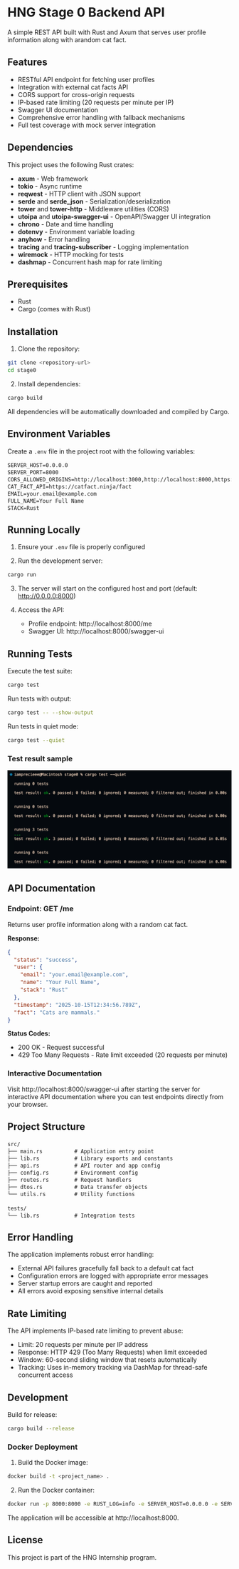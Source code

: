 # HNG Stage 0 Backend API

A simple REST API built with Rust and Axum that serves user profile information along with arandom cat fact.

## Features

- RESTful API endpoint for fetching user profiles
- Integration with external cat facts API
- CORS support for cross-origin requests
- IP-based rate limiting (20 requests per minute per IP)
- Swagger UI documentation
- Comprehensive error handling with fallback mechanisms
- Full test coverage with mock server integration

## Dependencies

This project uses the following Rust crates:

- **axum** - Web framework
- **tokio** - Async runtime
- **reqwest** - HTTP client with JSON support
- **serde** and **serde_json** - Serialization/deserialization
- **tower** and **tower-http** - Middleware utilities (CORS)
- **utoipa** and **utoipa-swagger-ui** - OpenAPI/Swagger UI integration
- **chrono** - Date and time handling
- **dotenvy** - Environment variable loading
- **anyhow** - Error handling
- **tracing** and **tracing-subscriber** - Logging implementation
- **wiremock** - HTTP mocking for tests
- **dashmap** - Concurrent hash map for rate limiting

## Prerequisites

- Rust
- Cargo (comes with Rust)

## Installation

1. Clone the repository:
```bash
git clone <repository-url>
cd stage0
```

2. Install dependencies:
```bash
cargo build
```

All dependencies will be automatically downloaded and compiled by Cargo.

## Environment Variables

Create a `.env` file in the project root with the following variables:

```env
SERVER_HOST=0.0.0.0
SERVER_PORT=8000
CORS_ALLOWED_ORIGINS=http://localhost:3000,http://localhost:8000,https://catfact.ninja/fact
CAT_FACT_API=https://catfact.ninja/fact
EMAIL=your.email@example.com
FULL_NAME=Your Full Name
STACK=Rust
```

## Running Locally

1. Ensure your `.env` file is properly configured

2. Run the development server:
```bash
cargo run
```

3. The server will start on the configured host and port (default: http://0.0.0.0:8000)

4. Access the API:
   - Profile endpoint: http://localhost:8000/me
   - Swagger UI: http://localhost:8000/swagger-ui

## Running Tests

Execute the test suite:
```bash
cargo test
```

Run tests with output:
```bash
cargo test -- --show-output
```

Run tests in quiet mode:
```bash
cargo test --quiet
```

### Test result sample
![Test result](test_result.png)

## API Documentation

### Endpoint: GET /me

Returns user profile information along with a random cat fact.

**Response:**
```json
{
  "status": "success",
  "user": {
    "email": "your.email@example.com",
    "name": "Your Full Name",
    "stack": "Rust"
  },
  "timestamp": "2025-10-15T12:34:56.789Z",
  "fact": "Cats are mammals."
}
```

**Status Codes:**
- 200 OK - Request successful
- 429 Too Many Requests - Rate limit exceeded (20 requests per minute)

### Interactive Documentation

Visit http://localhost:8000/swagger-ui after starting the server for interactive API documentation where you can test endpoints directly from your browser.

## Project Structure

```
src/
├── main.rs          # Application entry point
├── lib.rs           # Library exports and constants
├── api.rs           # API router and app config
├── config.rs        # Environment config
├── routes.rs        # Request handlers
├── dtos.rs          # Data transfer objects
└── utils.rs         # Utility functions

tests/
└── lib.rs           # Integration tests
```

## Error Handling

The application implements robust error handling:
- External API failures gracefully fall back to a default cat fact
- Configuration errors are logged with appropriate error messages
- Server startup errors are caught and reported
- All errors avoid exposing sensitive internal details

## Rate Limiting
The API implements IP-based rate limiting to prevent abuse:

- Limit: 20 requests per minute per IP address
- Response: HTTP 429 (Too Many Requests) when limit exceeded
- Window: 60-second sliding window that resets automatically
- Tracking: Uses in-memory tracking via DashMap for thread-safe concurrent access

## Development

Build for release:
```bash
cargo build --release
```

### Docker Deployment
1. Build the Docker image:
```bash
docker build -t <project_name> .
```

2. Run the Docker container:
```bash
docker run -p 8000:8000 -e RUST_LOG=info -e SERVER_HOST=0.0.0.0 -e SERVER_PORT=8000 <project_name>
```

The application will be accessible at http://localhost:8000.

## License

This project is part of the HNG Internship program.